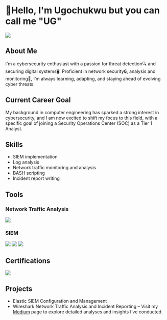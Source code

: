 
# 👋Hello, I'm Ugochukwu but you can call me "UG"
<a href="https://www.linkedin.com/in/callmeug/"><img src="https://img.shields.io/badge/-LinkedIn-0072b1?&style=for-the-badge&logo=linkedin&logoColor=white" /></a>

## About Me

I'm a cybersecurity enthusiast with a passion for threat detection🔍 and securing digital systems🖥️. Proficient in network security🔒, analysis and monitoring👀, I’m always learning, adapting, and staying ahead of evolving cyber threats.


## Current Career Goal

My background in computer engineering has sparked a strong interest in cybersecurity, and I am now excited to shift my focus to this field, with a specific goal of joining a Security Operations Center (SOC) as a Tier 1 Analyst.


## Skills

- SIEM implementation
- Log analysis
- Network traffic monitoring and analysis
- BASH scripting
- Incident report writing


## Tools
### Network Traffic Analysis
<div>
    <img src="https://img.shields.io/badge/-Wireshark-1679A7?&style=for-the-badge&logo=Wireshark&logoColor=white" />
</div>


### SIEM
<div>
    <img src="https://img.shields.io/badge/-Wazuh-5A1F57?style=for-the-badge&logo=Wazuh&logoColor=white" />
    <img src="https://img.shields.io/badge/-Splunk-000000?&style=for-the-badge&logo=Splunk&logoColor=white" />
    <img src="https://img.shields.io/badge/-Elastic-005571?&style=for-the-badge&logo=Elastic&logoColor=white" />
</div>


## Certifications

<div>
<img src="https://img.shields.io/badge/-ISC2%20CC-white?style=for-the-badge&logo=ISC2&logoColor=009639" />
</div>


## Projects
- Elastic SIEM Configuration and Management
- Wireshark Network Traffic Analysis and Incident Reporting – Visit my <a href="https://www.callmeug.medium.com" target="_blank">Medium</a> page to explore detailed analyses and insights I’ve conducted.

